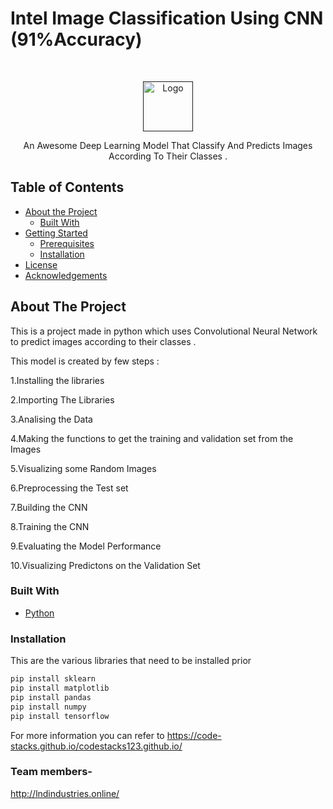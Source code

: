 # Intel Image Classification Using CNN (91%Accuracy)
<!-- PROJECT LOGO -->
<br />
<p align="center">
  <a href="">
    <img src="https://encrypted-tbn0.gstatic.com/images?q=tbn%3AANd9GcRjEK-nDvywxERkOu25jg100OKEXaatvgul8w&usqp=CAU" alt="Logo" width="80" height="80">
  </a>



  <p align="center">
    An Awesome Deep Learning Model That Classify And Predicts    Images According To Their Classes .
    <br />

  </p>
</p>



<!-- TABLE OF CONTENTS -->
## Table of Contents

* [About the Project](#about-the-project)
  * [Built With](#built-with)
* [Getting Started](#getting-started)
  * [Prerequisites](#prerequisites)
  * [Installation](#installation)
* [License](#license)
* [Acknowledgements](#acknowledgements)



<!-- ABOUT THE PROJECT -->
## About The Project

This is a project made in python which uses Convolutional Neural Network to predict images according to their classes .

This model is created by few steps :

1.Installing the libraries

2.Importing The Libraries

3.Analising the Data

4.Making the functions to get the training and validation set from the Images

5.Visualizing some Random Images

6.Preprocessing the Test set

7.Building the CNN

8.Training the CNN

9.Evaluating the Model Performance

10.Visualizing Predictons on the Validation Set

### Built With


* [Python](https://docs.python.org/3/m)


### Installation

This are the various libraries that need to be installed prior
```sh
pip install sklearn
pip install matplotlib
pip install pandas
pip install numpy
pip install tensorflow

```



 
 For more information you can refer to https://code-stacks.github.io/codestacks123.github.io/
 
 
 

### Team members- 

http://lndindustries.online/
              
